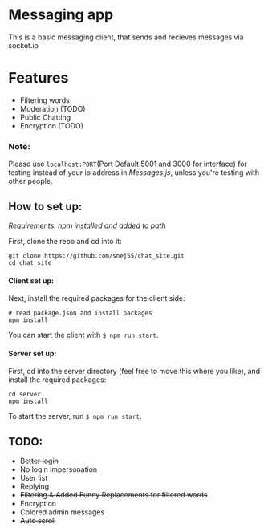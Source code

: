 # Messaging app

This is a basic messaging client, that sends and recieves messages via socket.io

# Features 
 * Filtering words
 * Moderation (TODO)
 * Public Chatting
 * Encryption (TODO)


### Note:

Please use `localhost:PORT`(Port Default 5001 and 3000 for interface) for testing instead of your ip address in *Messages.js*, unless you're testing with other people.

## How to set up:

_Requirements: npm installed and added to path_

First, clone the repo and cd into it:

```
git clone https://github.com/snej55/chat_site.git
cd chat_site
```

#### Client set up:

Next, install the required packages for the client side:

```
# read package.json and install packages
npm install
```

You can start the client with `$ npm run start`.

#### Server set up:

First, cd into the server directory (feel free to move this where you like), and install the required packages:

```
cd server
npm install
```

To start the server, run `$ npm run start`.

## TODO: 
 * ~~Better login~~
 * No login impersonation
 * User list
 * Replying
 * ~~Filtering & Added Funny Replacements for filtered words~~
 * Encryption
 * Colored admin messages
 * ~~Auto scroll~~
